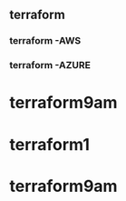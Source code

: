 ## terraform 

### terraform -AWS


### terraform -AZURE


# terraform9am
# terraform1
# terraform9am
